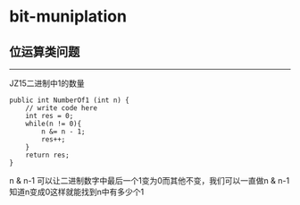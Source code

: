 # bit-muniplation
## 位运算类问题

***

JZ15二进制中1的数量

```
public int NumberOf1 (int n) {
    // write code here
    int res = 0;
    while(n != 0){
        n &= n - 1;
        res++;
    }
    return res;
}
```
n & n-1 可以让二进制数字中最后一个1变为0而其他不变，我们可以一直做n & n-1知道n变成0这样就能找到n中有多少个1
